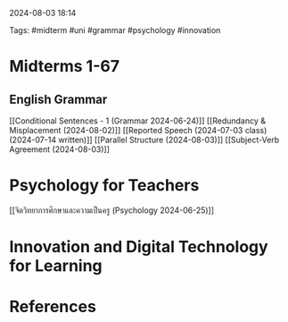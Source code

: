 2024-08-03 18:14

Tags: #midterm #uni #grammar #psychology #innovation 

# Midterms 1-67
## English Grammar
[[Conditional Sentences - 1 (Grammar 2024-06-24)]]
[[Redundancy & Misplacement (2024-08-02)]]
[[Reported Speech (2024-07-03 class) (2024-07-14 written)]]
[[Parallel Structure (2024-08-03)]]
[[Subject-Verb Agreement (2024-08-03)]]

# Psychology for Teachers
[[จิตวิทยาการศึกษาและความเป็นครู (Psychology 2024-06-25)]]
# Innovation and Digital Technology for Learning



# References